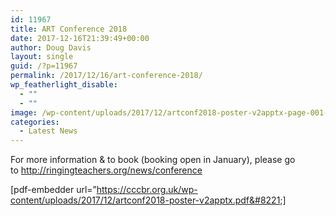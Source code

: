 ```yaml
---
id: 11967
title: ART Conference 2018
date: 2017-12-16T21:39:49+00:00
author: Doug Davis
layout: single
guid: /?p=11967
permalink: /2017/12/16/art-conference-2018/
wp_featherlight_disable:
  - ""
  - ""
image: /wp-content/uploads/2017/12/artconf2018-poster-v2apptx-page-001-e1513460350586.jpg
categories:
  - Latest News
---
```

For more information & to book (booking open in January), please go to <a href="http://ringingteachers.org/news/conference" target="_blank" rel="noopener">http://ringingteachers.org/news/conference</a>

[pdf-embedder url=&#8221;https://cccbr.org.uk/wp-content/uploads/2017/12/artconf2018-poster-v2apptx.pdf&#8221;]
